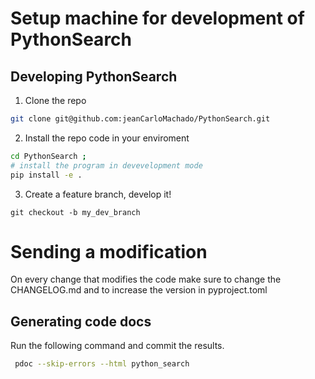 # Setup machine for development of PythonSearch



## Developing PythonSearch

1. Clone the repo

```sh
git clone git@github.com:jeanCarloMachado/PythonSearch.git
```

2. Install the repo code in your enviroment

```sh
cd PythonSearch ; 
# install the program in devevelopment mode
pip install -e .
```

3. Create a feature branch, develop it!

```
git checkout -b my_dev_branch
```

# Sending a modification

On every change that modifies the code make sure to change the CHANGELOG.md and to increase the version in pyproject.toml


## Generating code docs

Run the following command and commit the results.

```sh
 pdoc --skip-errors --html python_search
```
